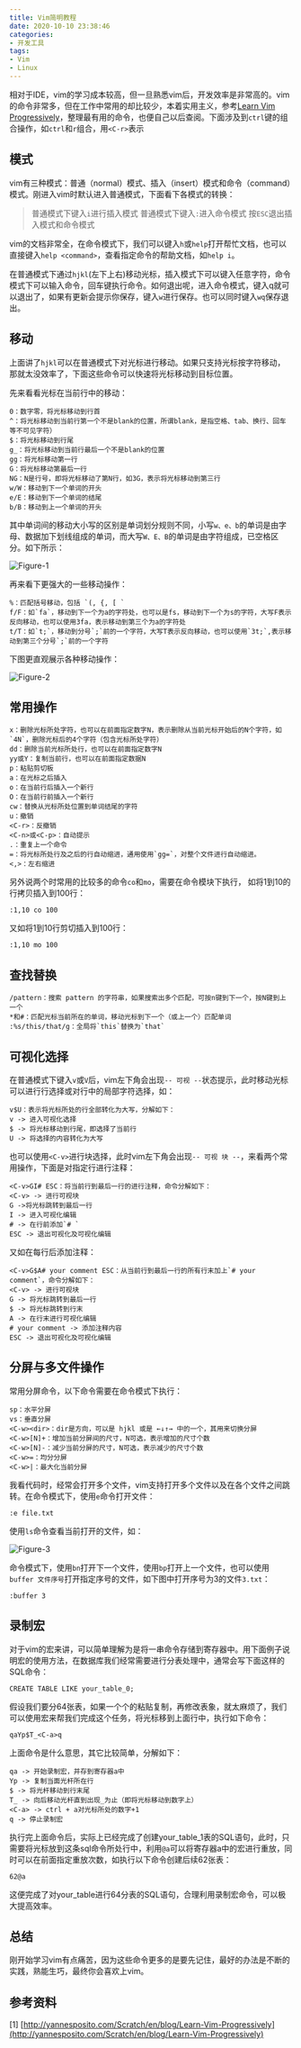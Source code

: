 ```yaml
---
title: Vim简明教程
date: 2020-10-10 23:38:46
categories:
- 开发工具
tags:
- Vim
- Linux
---
```


相对于IDE，vim的学习成本较高，但一旦熟悉vim后，开发效率是非常高的。vim的命令非常多，但在工作中常用的却比较少，本着实用主义，参考[Learn Vim Progressively](http://yannesposito.com/Scratch/en/blog/Learn-Vim-Progressively/)，整理最有用的命令，也便自己以后查阅。下面涉及到`ctrl`键的组合操作，如`ctrl`和`r`组合，用`<C-r>`表示

## 模式
vim有三种模式：普通（normal）模式、插入（insert）模式和命令（command）模式。刚进入vim时默认进入普通模式，下面看下各模式的转换：

> 普通模式下键入`i`进行插入模式
> 普通模式下键入`:`进入命令模式
> 按`ESC`退出插入模式和命令模式

vim的文档非常全，在命令模式下，我们可以键入`h`或`help`打开帮忙文档，也可以直接键入`help <command>`，查看指定命令的帮助文档，如`help i`。

在普通模式下通过`hjkl`(左下上右)移动光标，插入模式下可以键入任意字符，命令模式下可以输入命令，回车键执行命令。如何退出呢，进入命令模式，键入q就可以退出了，如果有更新会提示你保存，键入`w`进行保存。也可以同时键入`wq`保存退出。

<!--more-->

## 移动

上面讲了`hjkl`可以在普通模式下对光标进行移动。如果只支持光标按字符移动，那就太没效率了，下面这些命令可以快速将光标移动到目标位置。

先来看看光标在当前行中的移动：

```plaintext
0：数字零，将光标移动到行首
^：将光标移动到当前行第一个不是blank的位置，所谓blank，是指空格、tab、换行、回车等不可见字符）
$：将光标移动到行尾
g_：将光标移动到当前行最后一个不是blank的位置
gg：将光标移动第一行
G：将光标移动第最后一行
NG：N是行号，即将光标移动了第N行，如3G，表示将光标移动到第三行
w/W：移动到下一个单词的开头
e/E：移动到下一个单词的结尾
b/B：移动到上一个单词的开头
```

其中单词间的移动大小写的区别是单词划分规则不同，小写`w、e、b`的单词是由字母、数据加下划线组成的单词，而大写`W、E、B`的单词是由字符组成，已空格区分。如下所示：

![Figure-1](/images/vim-tutorial/1.jpg)

再来看下更强大的一些移动操作：

```plaintext
%：匹配括号移动，包括 `(, {, [ `
f/F：如`fa`，移动到下一个为a的字符处，也可以是fs，移动到下一个为s的字符，大写F表示反向移动，也可以使用3fa，表示移动到第三个为a的字符处
t/T：如`t;`，移动到分号`;`前的一个字符，大写T表示反向移动，也可以使用`3t;`,表示移动到第三个分号`;`前的一个字符
```

下图更直观展示各种移动操作：

![Figure-2](/images/vim-tutorial/2.jpg)

## 常用操作

```plaintext
x：删除光标所处字符，也可以在前面指定数字N，表示删除从当前光标开始后的N个字符，如`4N`，删除光标后的4个字符（包含光标所处字符）
dd：删除当前光标所处行，也可以在前面指定数字N
yy或Y：复制当前行，也可以在前面指定数据N
p：粘贴剪切板
a：在光标之后插入
o：在当前行后插入一个新行
O：在当前行前插入一个新行
cw：替换从光标所处位置到单词结尾的字符
u：撤销
<C-r>：反撤销
<C-n>或<C-p>：自动提示
.：重复上一个命令
=：将光标所处行及之后的行自动缩进，通用使用`gg=`，对整个文件进行自动缩进。
<,>：左右缩进
```

另外说两个时常用的比较多的命令`co`和`mo`，需要在命令模块下执行，
如将1到10的行拷贝插入到100行：

```shell
:1,10 co 100
```

又如将1到10行剪切插入到100行：

```shell
:1,10 mo 100
```

## 查找替换

```plaintext
/pattern：搜索 pattern 的字符串，如果搜索出多个匹配，可按n键到下一个，按N键到上一个
*和#：匹配光标当前所在的单词，移动光标到下一个（或上一个）匹配单词
:%s/this/that/g：全局将`this`替换为`that`
```

## 可视化选择

在普通模式下键入`v`或`V`后，vim左下角会出现`-- 可视 --`状态提示，此时移动光标可以进行行选择或对行中的局部字符选择，如：

```plaintext
v$U：表示将光标所处的行全部转化为大写，分解如下：
v -> 进入可视化选择
$ -> 将光标移动到行尾，即选择了当前行
U -> 将选择的内容转化为大写
```

也可以使用`<C-v>`进行块选择，此时vim左下角会出现`-- 可视 块 --`，来看两个常用操作，下面是对指定行进行注释：

```plaintext
<C-v>GI# ESC：将当前行到最后一行的进行注释，命令分解如下：
<C-v> -> 进行可视块
G ->将光标跳转到最后一行
I -> 进入可视化编辑
# -> 在行前添加`# `
ESC -> 退出可视化及可视化编辑
```

又如在每行后添加注释：

```plaintext
<C-v>G$A# your comment ESC：从当前行到最后一行的所有行末加上`# your comment`，命令分解如下：
<C-v> -> 进行可视块
G -> 将光标跳转到最后一行
$ -> 将光标跳转到行末
A -> 在行末进行可视化编辑
# your comment -> 添加注释内容
ESC -> 退出可视化及可视化编辑
```

## 分屏与多文件操作

常用分屏命令，以下命令需要在命令模式下执行：

```plaintext
sp：水平分屏
vs：垂直分屏
<C-w><dir>：dir是方向，可以是 hjkl 或是 ←↓↑→ 中的一个，其用来切换分屏
<C-w>[N]+：增加当前分屏间的尺寸，N可选，表示增加的尺寸个数
<C-w>[N]-：减少当前分屏的尺寸，N可选，表示减少的尺寸个数
<C-w>=：均分分屏
<C-w>|：最大化当前分屏
```

我看代码时，经常会打开多个文件，vim支持打开多个文件以及在各个文件之间跳转。在命令模式下，使用`e`命令打开文件：

```shell
:e file.txt
```

使用`ls`命令查看当前打开的文件，如：

![Figure-3](/images/vim-tutorial/3.jpg)

命令模式下，使用`bn`打开下一个文件，使用`bp`打开上一个文件，也可以使用`buffer 文件序号`打开指定序号的文件，如下图中打开序号为3的文件`3.txt`：

```shell
:buffer 3
```

## 录制宏

对于vim的宏来讲，可以简单理解为是将一串命令存储到寄存器中。用下面例子说明宏的使用方法，在数据库我们经常需要进行分表处理中，通常会写下面这样的SQL命令：

```shell
CREATE TABLE LIKE your_table_0;
```

假设我们要分64张表，如果一个个的粘贴复制，再修改表象，就太麻烦了，我们可以使用宏来帮我们完成这个任务，将光标移到上面行中，执行如下命令：

```shell
qaYp$T_<C-a>q
```

上面命令是什么意思，其它比较简单，分解如下：

```plaintext
qa -> 开始录制宏，并存到寄存器a中
Yp -> 复制当面光杆所在行
$ -> 将光杆移动到行末尾
T_ -> 向后移动光杆直到出现_为止（即将光标移动到数字上）
<C-a> -> ctrl + a对光标所处的数字+1
q -> 停止录制宏
```

执行完上面命令后，实际上已经完成了创建your_table_1表的SQL语句，此时，只需要将光标放到这条sql命令所处行中，利用`@a`可以将寄存器a中的宏进行重放，同时可以在前面指定重放次数，如执行以下命令创建后续62张表：

```shell
62@a
```

这便完成了对your_table进行64分表的SQL语句，合理利用录制宏命令，可以极大提高效率。

## 总结

刚开始学习vim有点痛苦，因为这些命令更多的是要先记住，最好的办法是不断的实践，熟能生巧，最终你会喜欢上vim。

## 参考资料

[1] [http://yannesposito.com/Scratch/en/blog/Learn-Vim-Progressively](http://yannesposito.com/Scratch/en/blog/Learn-Vim-Progressively)
